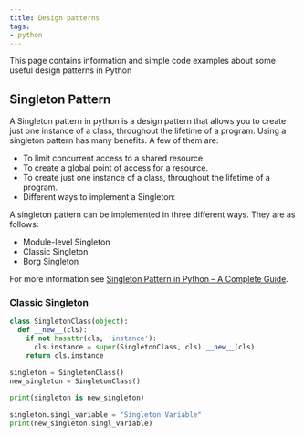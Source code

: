 ```yaml
---
title: Design patterns
tags:
- python
---
```


This page contains information and simple code examples about some useful design patterns in Python

## Singleton Pattern

A Singleton pattern in python is a design pattern that allows you to create just one instance of a class, throughout the lifetime of a program. Using a singleton pattern has many benefits. A few of them are:

* To limit concurrent access to a shared resource.
* To create a global point of access for a resource.
* To create just one instance of a class, throughout the lifetime of a program.
* Different ways to implement a Singleton:

A singleton pattern can be implemented in three different ways. They are as follows:

* Module-level Singleton
* Classic Singleton
* Borg Singleton

For more information see [Singleton Pattern in Python – A Complete Guide](https://www.geeksforgeeks.org/singleton-pattern-in-python-a-complete-guide/).

### Classic Singleton

```python
class SingletonClass(object):
  def __new__(cls):
    if not hasattr(cls, 'instance'):
      cls.instance = super(SingletonClass, cls).__new__(cls)
    return cls.instance
   
singleton = SingletonClass()
new_singleton = SingletonClass()
 
print(singleton is new_singleton)
 
singleton.singl_variable = "Singleton Variable"
print(new_singleton.singl_variable)
```
